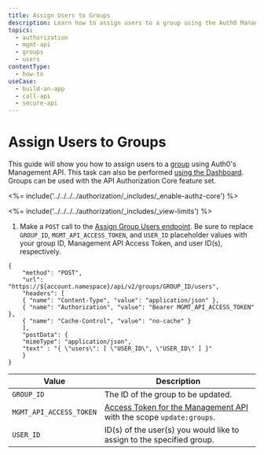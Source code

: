 ```yaml
---
title: Assign Users to Groups
description: Learn how to assign users to a group using the Auth0 Management Dashboard. For use with Auth0's API Authorization Core feature set.
topics:
  - authorization
  - mgmt-api
  - groups
  - users
contentType: 
  - how-to
useCase:
  - build-an-app
  - call-api
  - secure-api
---
```

# Assign Users to Groups

This guide will show you how to assign users to a [group](/authorization/concepts/rbac) using Auth0's Management API. This task can also be performed [using the Dashboard](/dashboard/guides/groups/assign-group-users). Groups can be used with the API Authorization Core feature set.

<%= include('../../../../authorization/_includes/_enable-authz-core') %>

<%= include('../../../../authorization/_includes/_view-limits') %>

1. Make a `POST` call to the [Assign Group Users endpoint](/api/management/v2#!/groups/post_group_users). Be sure to replace `GROUP_ID`, `MGMT_API_ACCESS_TOKEN`, and `USER_ID` placeholder values with your group ID, Management API Access Token, and user ID(s), respectively.

```har
{
	"method": "POST",
	"url": "https://${account.namespace}/api/v2/groups/GROUP_ID/users",
	"headers": [
    { "name": "Content-Type", "value": "application/json" },
   	{ "name": "Authorization", "value": "Bearer MGMT_API_ACCESS_TOKEN" },
    { "name": "Cache-Control", "value": "no-cache" }
	],
	"postData": {
    "mimeType": "application/json",
    "text" : "{ \"users\": [ \"USER_ID\", \"USER_ID\" ] }"
	}
}
```

| **Value** | **Description** |
| - | - |
| `GROUP_ID` | Τhe ID of the group to be updated. |
| `MGMT_API_ACCESS_TOKEN` | [Access Token for the Management API](/api/management/v2/tokens) with the scope `update:groups`. |
| `USER_ID` | ID(s) of the user(s) you would like to assign to the specified group. |